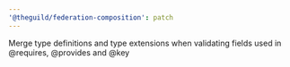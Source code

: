 ```yaml
---
'@theguild/federation-composition': patch
---
```


Merge type definitions and type extensions when validating fields used in @requires, @provides and
@key
